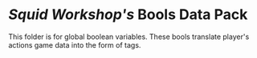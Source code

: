 # _Squid Workshop's_ Bools Data Pack

This folder is for global boolean variables. These bools translate player's actions game data into the form of tags. 
